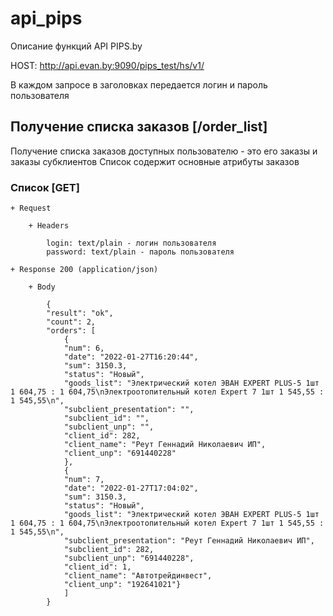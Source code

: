 # api_pips
Описание функций API PIPS.by

HOST: http://api.evan.by:9090/pips_test/hs/v1/

В каждом запросе в заголовках передается логин и пароль пользователя

## Получение списка заказов [/order_list]
Получение списка заказов доступных пользователю - это его заказы и заказы субклиентов
Список содержит основные атрибуты заказов

### Список [GET]
	
	+ Request
	
		+ Headers
			
			login: text/plain - логин пользователя
			password: text/plain - пароль пользователя
	
	+ Response 200 (application/json)

		+ Body

            {
			"result": "ok",
			"count": 2,
			"orders": [
				{
				"num": 6,
				"date": "2022-01-27T16:20:44",
				"sum": 3150.3,
				"status": "Новый",
				"goods_list": "Электрический котел ЭВАН EXPERT PLUS-5 1шт 1 604,75 : 1 604,75\nЭлектроотопительный котел Expert 7 1шт 1 545,55 : 1 545,55\n",
				"subclient_presentation": "",
				"subclient_id": "",
				"subclient_unp": "",
				"client_id": 282,
				"client_name": "Реут Геннадий Николаевич ИП",
				"client_unp": "691440228"
				},
				{
				"num": 7,
				"date": "2022-01-27T17:04:02",
				"sum": 3150.3,
				"status": "Новый",
				"goods_list": "Электрический котел ЭВАН EXPERT PLUS-5 1шт 1 604,75 : 1 604,75\nЭлектроотопительный котел Expert 7 1шт 1 545,55 : 1 545,55\n",
				"subclient_presentation": "Реут Геннадий Николаевич ИП",
				"subclient_id": 282,
				"subclient_unp": "691440228",
				"client_id": 1,
				"client_name": "Автотрейдинвест",
				"client_unp": "192641021"}
				]
			}